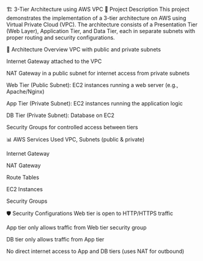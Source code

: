 🏗️ 3-Tier Architecture using AWS VPC
📌 Project Description
This project demonstrates the implementation of a 3-tier architecture on AWS using Virtual Private Cloud (VPC). The architecture consists of a Presentation Tier (Web Layer), Application Tier, and Data Tier, each in separate subnets with proper routing and security configurations.

🧱 Architecture Overview
VPC with public and private subnets

Internet Gateway attached to the VPC

NAT Gateway in a public subnet for internet access from private subnets

Web Tier (Public Subnet): EC2 instances running a web server (e.g., Apache/Nginx)

App Tier (Private Subnet): EC2 instances running the application logic

DB Tier (Private Subnet): Database on EC2

Security Groups for controlled access between tiers

📊 AWS Services Used
VPC, Subnets (public & private)

Internet Gateway

NAT Gateway

Route Tables

EC2 Instances

Security Groups

🛡️ Security Configurations
Web tier is open to HTTP/HTTPS traffic

App tier only allows traffic from Web tier security group

DB tier only allows traffic from App tier

No direct internet access to App and DB tiers (uses NAT for outbound)
